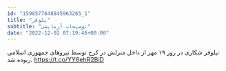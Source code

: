 ```yaml
---
id: "1598577648845963265_1"
title: "یلوفر"
subtitle: "توضیحات آزمایشی"
date: "2022-12-02 07:19:46+00:00"
---
```

نیلوفر شکاری در روز ۱۹ مهر از داخل منزلش در کرج توسط نیروهای جمهوری اسلامی ربوده شد. https://t.co/YY6ehR2BiD

